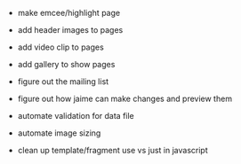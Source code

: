 * make emcee/highlight page
* add header images to pages
* add video clip to pages
* add gallery to show pages
* figure out the mailing list

* figure out how jaime can make changes and preview them
* automate validation for data file
* automate image sizing
* clean up template/fragment use vs just in javascript